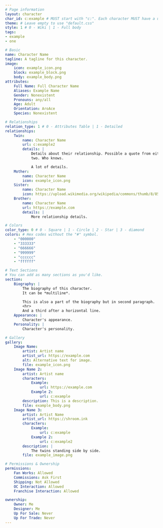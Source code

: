 ```yaml
---
# Page information
layout: character
char_id: c:example # MUST start with "c:". Each character MUST have a unique ID. They are case sensitive.
theme: # Leave empty to use "default.css"
style: 1 # 0 - Wiki | 1 - Full body
tags:
- example
- one

# Basic
name: Character Name
tagline: A tagline for this character.
image:
    icon: example_icon.png
    block: example_block.png
    body: example_body.png
attributes:
    Full Name: Full Character Name
    Aliases: Example Name
    Gender: Nonexistent
    Pronouns: any/all
    Age: Adult
    Orientation: AroAce
    Species: Nonexistent

# Relationships
relation_type: 1 # 0 - Attributes Table | 1 - Detailed
relationships:
    Twin:
        name: Character Name
        url: c:example2
        details: |
            Details about their relationship. Possible a quote from either of the
            two. Who knows.

            A lot of details.
    Mother:
        name: Character Name
        icon: example_icon.png
    Sister:
        name: Character Name
        icon: https://upload.wikimedia.org/wikipedia/commons/thumb/8/85/Smiley.svg/1024px-Smiley.svg.png
    Brother:
        name: Character Name
        url: https://example.com
        details: |
            More relationship details.

# Colors
color_type: 0 # 0 - Square | 1 - Circle | 2 - Star | 3 - diamond
colors: # Hex codes without the "#" symbol.
    - "000000"
    - "333333"
    - "666666"
    - "999999"
    - "cccccc"
    - "ffffff"

# Text Sections
# You can add as many sections as you'd like.
section:
    Biography: |
        The biography of this character.
        It can be *multiline*.

        This is also a part of the biography but in second paragraph.
        <hr>
        And a third after a horizontal line.
    Appearance: |
        Character's appearance.
    Personality: |
        Character's personality.

# Gallery
gallery:
    Image Name:
        artist: Artist name
        artist_url: https://example.com
        alt: Alternative text for image.
        file: example_icon.png
    Image Name 2:
        artist: Artist name
        characters:
            Example:
                url: https://example.com
            Example 2:
                url: c:example
        description: This is a description.
        file: example_body.png
    Image Name 3:
        artist: Artist Name
        artist_url: https://shroom.ink
        characters:
            Example:
                url: c:example
            Example 2:
                url: c:example2
        description: |
            The twins standing side by side.
        file: example_image.png

# Permissions & Ownership
permissions:
    Fan Works: Allowed
    Commissions: Ask First
    Shipping: Not Allowed
    OC Interaction: Allowed
    Franchise Interaction: Allowed

ownership:
    Owner: Me
    Designer: Me
    Up For Sale: Never
    Up For Trade: Never
---
```

